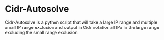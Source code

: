 # Cidr-Autosolve

Cidr-Autosolve is a python script that will take a large IP range and multiple small IP range exclusion and output in Cidr notation all IPs in the large range excluding the small range exclusion
